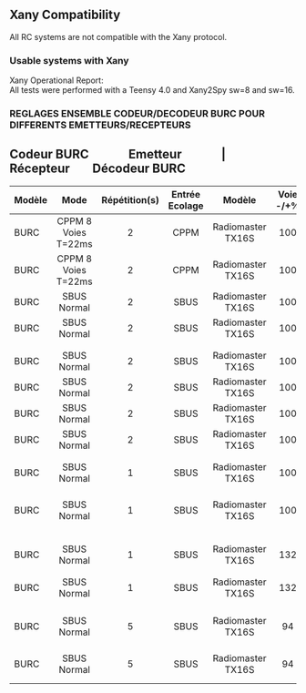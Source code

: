 ## Xany Compatibility
All RC systems are not compatible with the Xany protocol.  

### Usable systems with Xany
Xany Operational Report:  
All tests were performed with a Teensy 4.0 and Xany2Spy sw=8 and sw=16.  

### REGLAGES ENSEMBLE CODEUR/DECODEUR BURC POUR DIFFERENTS EMETTEURS/RECEPTEURS

## Codeur BURC &nbsp;&nbsp;&nbsp;&nbsp;&nbsp;&nbsp;&nbsp;&nbsp;&nbsp;&nbsp;&nbsp;&nbsp; Emetteur &nbsp;&nbsp;&nbsp;&nbsp;&nbsp;&nbsp;&nbsp;&nbsp;&nbsp;&nbsp;&nbsp;&nbsp; | &nbsp;&nbsp;&nbsp;&nbsp;&nbsp;&nbsp;&nbsp;&nbsp;&nbsp;&nbsp;&nbsp;&nbsp; Récepteur &nbsp;&nbsp;&nbsp;&nbsp;&nbsp;&nbsp; Décodeur BURC
|Modèle|Mode|Répétition(s)|Entrée Ecolage|Modèle|Voie -/+%|Modèle|Interface de Sortie|Modèle|Niveau Filtrage|
|:---|:---:|:---:|:---:|:---:|:---:|:---:|:---:|:---:|:---:|
|BURC|CPPM 8 Voies T=22ms|2|CPPM|Radiomaster TX16S|100|FrSky X8R|PWM|XanySpyV7|0|
|BURC|CPPM 8 Voies T=22ms|2|CPPM|Radiomaster TX16S|100|FrSky X8R|SBUS|XanySpyV7|0|
|BURC|SBUS Normal|2|SBUS|Radiomaster TX16S|100|FrSky X8R|PWM|XanySpyV7|0|
|BURC|SBUS Normal|2|SBUS|Radiomaster TX16S|100|FrSky X8R|SBUS|XanySpyV7|0|
|||||||||||
|||||||||||
|BURC|SBUS Normal|2|SBUS|Radiomaster TX16S|100|FlySky FS-IA10B|PWM|XanySpyV7|2|
|BURC|SBUS Normal|2|SBUS|Radiomaster TX16S|100|FlySky FS-IA10B|IBUS|XanySpyV7|2|
|BURC|SBUS Normal|2|SBUS|Radiomaster TX16S|100|FlySky FS-IA10B|SBUS|XanySpyV7|2|
|BURC|SBUS Normal|2|SBUS|Radiomaster TX16S|100|FlySky FS-IA10B|CPPM|XanySpyV7|2|
|||||||||||
|||||||||||
|BURC|SBUS Normal|1|SBUS|Radiomaster TX16S|100|Graupner GR-12L|PWM|XanySpyV7|0|
|BURC|SBUS Normal|1|SBUS|Radiomaster TX16S|100|Graupner  GR-24 Pro +3xG +3A + 3M + Vario|SUMD|XanySpyV7|0|
|||||||||||
|||||||||||
|BURC|SBUS Normal|1|SBUS|Radiomaster TX16S|132|Hitec Optima 7|PWM|XanySpyV7|0|
|||||||||||
|||||||||||
|BURC|SBUS Normal|1|SBUS|Radiomaster TX16S|132|Spektrum ART6610T|PWM|XanySpyV7|0|
|||||||||||
|||||||||||
|BURC|SBUS Normal|5|SBUS|Radiomaster TX16S|94|Multiplex RX—9-DR SRXL16|PWM|XanySpyV7|1|
|BURC|SBUS Normal|5|SBUS|Radiomaster TX16S|94|Multiplex RX—9-DR SRXL16|SRXL|XanySpyV7|1|

